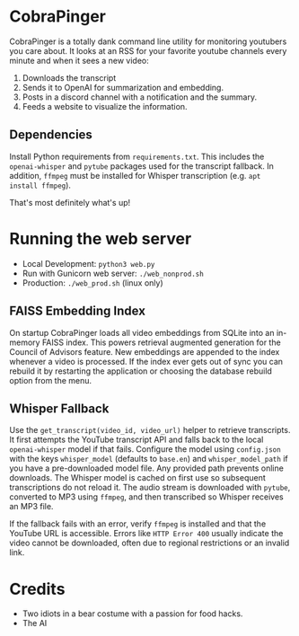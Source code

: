 # CobraPinger

CobraPinger is a totally dank command line utility for monitoring youtubers you care about. It looks at an RSS for your favorite youtube channels every minute and when it sees a new video:

1) Downloads the transcript
2) Sends it to OpenAI for summarization and embedding.
3) Posts in a discord channel with a notification and the summary.
4) Feeds a website to visualize the information.

## Dependencies

Install Python requirements from `requirements.txt`. This includes the
`openai-whisper` and `pytube` packages used for the transcript fallback.
In addition, `ffmpeg` must be installed for Whisper transcription
(e.g. `apt install ffmpeg`).

That's most definitely what's up!

# Running the web server

- Local Development: `python3 web.py`
- Run with Gunicorn web server: `./web_nonprod.sh`
- Production: `./web_prod.sh` (linux only)

## FAISS Embedding Index

On startup CobraPinger loads all video embeddings from SQLite into an in-memory
FAISS index. This powers retrieval augmented generation for the Council of
Advisors feature. New embeddings are appended to the index whenever a video is
processed. If the index ever gets out of sync you can rebuild it by restarting
the application or choosing the database rebuild option from the menu.

## Whisper Fallback

Use the `get_transcript(video_id, video_url)` helper to retrieve transcripts.
It first attempts the YouTube transcript API and falls back to the local
`openai-whisper` model if that fails. Configure the model using `config.json`
with the keys `whisper_model` (defaults to `base.en`) and `whisper_model_path`
if you have a pre-downloaded model file. Any provided path prevents online
downloads.
The Whisper model is cached on first use so subsequent transcriptions do not
reload it.
The audio stream is downloaded with `pytube`, converted to MP3 using `ffmpeg`,
and then transcribed so Whisper receives an MP3 file.

If the fallback fails with an error, verify `ffmpeg` is installed and that the
YouTube URL is accessible. Errors like `HTTP Error 400` usually indicate the
video cannot be downloaded, often due to regional restrictions or an invalid
link.

# Credits

* Two idiots in a bear costume with a passion for food hacks.
* The AI
